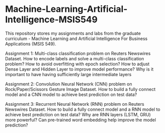 # Machine-Learning-Artificial-Intelligence-MSIS549
This repository stores my assignments and labs from the graduate curriculum - Machine Learning and Artificial Intelligence For Business Applications (MSIS 549).

Assignment 1: Multi-class classification problem on Reuters Newswires Dataset. How to encode labels and solve a multi-class classification problem? How to avoid overfitting with epoch selection? How to adjust Dense Layer and Hidden Layer to improve model performance? Why is it important to have having sufficiently large intermediate layers

Assignment 2: Convolution Neural Network (CNN) problem on Rock/Paper/Scissors Gesture Image Dataset. How to build a fully connect model and a CNN model to achieve best prediction on test data? 

Assignment 3: Recurrent Neural Network (RNN) problem on Reuters Newswires Dataset. How to build a fully connect model and a RNN model to achieve best prediction on test data? Why are RNN layers (LSTM, GRU) more powerful? Can pre-trained word embedding help improve the model prediction?
